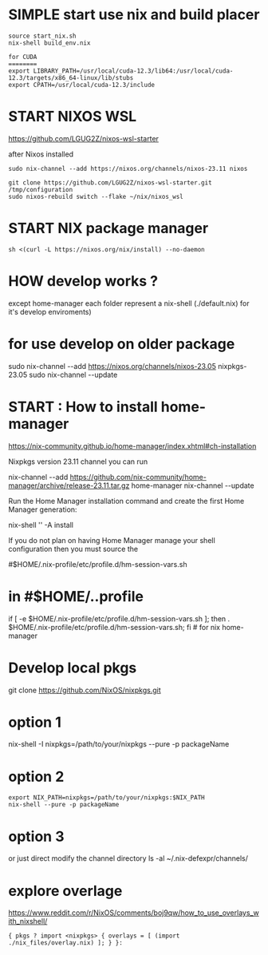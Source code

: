 
SIMPLE start use nix and build placer
=====================================

```
source start_nix.sh
nix-shell build_env.nix

for CUDA
========
export LIBRARY_PATH=/usr/local/cuda-12.3/lib64:/usr/local/cuda-12.3/targets/x86_64-linux/lib/stubs
export CPATH=/usr/local/cuda-12.3/include
```


START NIXOS WSL
=================
https://github.com/LGUG2Z/nixos-wsl-starter


after Nixos installed
```
sudo nix-channel --add https://nixos.org/channels/nixos-23.11 nixos

git clone https://github.com/LGUG2Z/nixos-wsl-starter.git /tmp/configuration
sudo nixos-rebuild switch --flake ~/nix/nixos_wsl

```
START NIX package manager
==========================
```
sh <(curl -L https://nixos.org/nix/install) --no-daemon
```


HOW develop works ?
===================

except home-manager
each folder represent a nix-shell (./default.nix) for it's develop enviroments)

# for use develop on older package
sudo nix-channel --add https://nixos.org/channels/nixos-23.05 nixpkgs-23.05
sudo nix-channel --update

START : How to install home-manager
==============================

https://nix-community.github.io/home-manager/index.xhtml#ch-installation

Nixpkgs version 23.11 channel you can run

nix-channel --add https://github.com/nix-community/home-manager/archive/release-23.11.tar.gz home-manager
nix-channel --update

Run the Home Manager installation command and create the first Home Manager generation:

nix-shell '<home-manager>' -A install

If you do not plan on having Home Manager manage your shell configuration then you must source the

#$HOME/.nix-profile/etc/profile.d/hm-session-vars.sh
# in #$HOME/..profile

if [ -e $HOME/.nix-profile/etc/profile.d/hm-session-vars.sh ]; then . $HOME/.nix-profile/etc/profile.d/hm-session-vars.sh; fi # for nix home-manager

Develop local pkgs 
====================

git clone https://github.com/NixOS/nixpkgs.git

# option 1
nix-shell -I nixpkgs=/path/to/your/nixpkgs --pure -p packageName

# option 2

```
export NIX_PATH=nixpkgs=/path/to/your/nixpkgs:$NIX_PATH
nix-shell --pure -p packageName
```

# option 3

or just direct modify the channel directory
ls -al ~/.nix-defexpr/channels/


explore overlage
==========
https://www.reddit.com/r/NixOS/comments/boj9qw/how_to_use_overlays_with_nixshell/

```
{ pkgs ? import <nixpkgs> { overlays = [ (import ./nix_files/overlay.nix) ]; } }:
```

